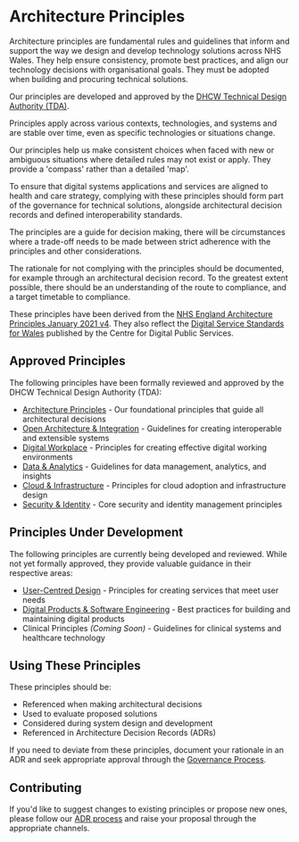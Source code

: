 # Architecture Principles

Architecture principles are fundamental rules and guidelines that inform and
support the way we design and develop technology solutions across NHS Wales. They
help ensure consistency, promote best practices, and align our technology
decisions with organisational goals. They must be adopted when building
and procuring technical solutions.

Our principles are developed and approved by the [DHCW Technical Design Authority (TDA)](../design-authority/dhcw/terms-of-reference/index.md).

Principles apply across various contexts, technologies, and systems and are
stable over time, even as specific technologies or situations change.

Our principles help us make consistent choices when faced with new or ambiguous
situations where detailed rules may not exist or apply. They provide a
'compass' rather than a detailed 'map'.

To ensure that digital systems applications and services are aligned to health
and care strategy, complying with these principles should form part of the
governance for technical solutions, alongside architectural decision records
and defined interoperability standards.

The principles are a guide for decision making, there will be circumstances
where a trade-off needs to be made between strict adherence with the principles
and other considerations.

The rationale for not complying with the principles should be documented, for
example through an architectural decision record. To the greatest extent
possible, there should be an understanding of the route to compliance, and a
target timetable to compliance.

These principles have been derived from the [NHS England Architecture Principles January 2021 v4](https://digital.nhs.uk/developer/architecture/principles).
They also reflect the [Digital Service Standards for Wales](https://digitalpublicservices.gov.wales/guidance-and-standards/digital-service-standards-wales)
published by the Centre for Digital Public Services.

## Approved Principles

The following principles have been formally reviewed and approved by the DHCW
Technical Design Authority (TDA):

* [Architecture Principles](architecture-principles/index.md) - Our foundational
  principles that guide all architectural decisions
* [Open Architecture & Integration](open-architecture/index.md) - Guidelines for
  creating interoperable and extensible systems
* [Digital Workplace](digital-workplace/index.md) - Principles for creating
  effective digital working environments
* [Data & Analytics](data-and-analytics/index.md) - Guidelines for data
  management, analytics, and insights
* [Cloud & Infrastructure](cloud-and-infrastructure/index.md) - Principles for
  cloud adoption and infrastructure design
* [Security & Identity](security-and-identity/index.md) - Core security and
  identity management principles

## Principles Under Development

The following principles are currently being developed and reviewed. While not yet
formally approved, they provide valuable guidance in their respective areas:

* [User-Centred Design](user-centred-design/index.md) - Principles for creating
  services that meet user needs
* [Digital Products & Software Engineering](digital-products-and-software-engineering/index.md) -
  Best practices for building and maintaining digital products
* Clinical Principles _(Coming Soon)_ - Guidelines for clinical systems and
  healthcare technology

## Using These Principles

These principles should be:

* Referenced when making architectural decisions
* Used to evaluate proposed solutions
* Considered during system design and development
* Referenced in Architecture Decision Records (ADRs)

If you need to deviate from these principles, document your rationale in an ADR
and seek appropriate approval through the [Governance Process](../design-authority/dhcw/architecture-decision-record-process/index.md).

## Contributing

If you'd like to suggest changes to existing principles or propose new ones,
please follow our [ADR process](../design-authority/dhcw/architecture-decision-record-process/index.md)
and raise your proposal through the appropriate channels.
